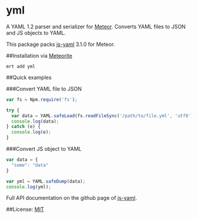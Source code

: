 yml
==========

A YAML 1.2 parser and serializer for [Meteor][1]. Converts YAML files to JSON and JS objects to YAML.

This package packs [js-yaml][3] 3.1.0 for Meteor.

##Installation via [Meteorite][2]

```
mrt add yml
```

##Quick examples

###Convert YAML file to JSON

```js
var fs = Npm.require('fs');

try {
  var data = YAML.safeLoad(fs.readFileSync('/path/to/file.yml', 'utf8'));
  console.log(data);
} catch (e) {
  console.log(e);
}
```

###Convert JS object to YAML

```js
var data = {
  "some": "data"
}

var yml = YAML.safeDump(data);
console.log(yml);
```

Full API documentation on the github page of [js-yaml][3].

##License: [MIT][4]

  [1]: https://www.meteor.com/
  [2]: https://github.com/oortcloud/meteorite/
  [3]: https://github.com/nodeca/js-yaml
  [4]: https://github.com/udondan/meteor-yml/blob/master/LICENSE